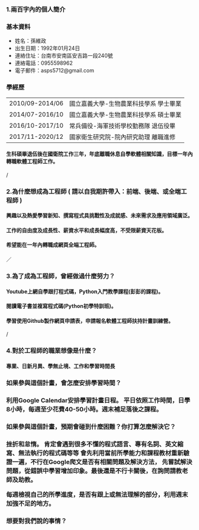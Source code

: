 
<html>
<body>
     <h3>1.兩百字內的個人簡介</h3>
     <h3>基本資料</h3> 
     <ul>
          <li>姓名：孫維政</li>
          <li>出生日期：1992年01月24日</li>
          <li>連絡住址：台南市安南區安吉路一段240號</li>
          <li>連絡電話：0955598962</li>
          <li>電子郵件：asps5712@gmail.com</li>
     </ul>
     <h3>學經歷</h3>
     <table>
          <tr>
               <td>2010/09-2014/06</td>
               <td>國立嘉義大學-生物農業科技學系 學士畢業</td>
          </tr>
          <tr>
               <td>2014/07-2016/10</td>
               <td>國立嘉義大學-生物農業科技學系 碩士畢業</td>
          </tr>
          <tr>
               <td>2016/10-2017/10</td>
               <td>常兵備役-海軍技術學校勤務隊 退伍役畢</td>
          </tr>
          <tr>
               <td>2017/11-2020/12</td>
               <td>國家衛生研究院-院內研究助理 離職進修</td>
          </tr>
     </table>
     <h4>生科碩畢退伍後在國衛院工作三年，年底離職休息自學軟體相關知識，目標一年內轉職軟體工程師工作。</h4>
     /
     <h3>2.為什麼想成為工程師 ( 請以自我期許帶入：前端、後端、或全端工程師 )</h3>
     <h4>興趣以及熱愛學習新知、撰寫程式具挑戰性及成就感、未來需求及應用領域廣泛。</h4>
     <h4>工作的自由度及成長性、薪資水平和成長幅度高，不受限薪資天花板。</h4>
     <h4>希望能在一年內轉職成網頁全端工程師。</h4>
     ／
     <h3>3.為了成為工程師，曾經做過什麼努力？</h3>
     <h4>Youtube上網自學跟打程式碼，Python入門教學課程(彭彭的課程)。</h4>
     <h4>閱讀電子書並複寫程式碼(Python初學特訓班)。</h4>
     <h4>學習使用Github製作網頁申請表，申請報名軟體工程師扶持計畫訓練營。</h4>
     /
     <h3>4.對於工程師的職業想像是什麼？</h3>
     <h4>專業、日新月異、學無止境、工作和學習時間長</h4>
    


<h3>如果參與這個計畫，會怎麼安排學習時間？<h3>

利用Google Calendar安排學習計畫日程。
平日依照工作時間，日學8小時，每週至少花費40-50小時。週末補足落後之課程。


<h3>如果參與這個計畫，預期會碰到什麼困難？你打算怎麼解決它？<h3>

挫折和怠惰。
肯定會遇到很多不懂的程式語言、專有名詞、英文縮寫、無法執行的程式碼等等
會先利用當前所學能力和課程教材重新驗證一遍，不行在Google爬文是否有相關問題及解決方法，
先嘗試解決問題，從錯誤中學習增加印象。最後還是不行卡關後，在詢問請教老師及助教。

每週檢視自己的所學進度，是否有跟上或無法理解的部分，利用週末加強不足的地方。



<h3>想要對我們說的事情？<h3>

</body>
</html>
